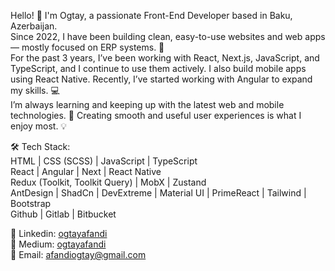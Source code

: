 Hello! 👋 I'm Ogtay, a passionate Front-End Developer based in Baku, Azerbaijan. 
<br/>
Since 2022, I have been building clean, easy-to-use websites and web apps — mostly focused on ERP systems. 🚀
<br/>
For the past 3 years, I’ve been working with React, Next.js, JavaScript, and TypeScript, and I continue to use them actively. I also build mobile apps using React Native. Recently, I’ve started working with Angular to expand my skills. 💻
<br/>
I’m always learning and keeping up with the latest web and mobile technologies. 🎯
Creating smooth and useful user experiences is what I enjoy most. 💡
<br/>

🛠️ Tech Stack:
<br/>
HTML | CSS (SCSS) | JavaScript | TypeScript
<br/>
React | Angular | Next | React Native
<br/>
Redux (Toolkit, Toolkit Query) | MobX | Zustand
<br/>
AntDesign | ShadCn | DevExtreme | Material UI | PrimeReact | Tailwind | Bootstrap
<br/>
Github | Gitlab | Bitbucket
<br/>

💬 Linkedin: <a href="https://www.linkedin.com/in/ogtayafandi/" target="_blank">ogtayafandi</a>
<br/>
📝 Medium: <a href="https://medium.com/@ogtayafandi" target="_blank">ogtayafandi</a>
<br/>
📩 Email: <a href="mailto:afandiogtay@gmail.com">afandiogtay@gmail.com</a>
